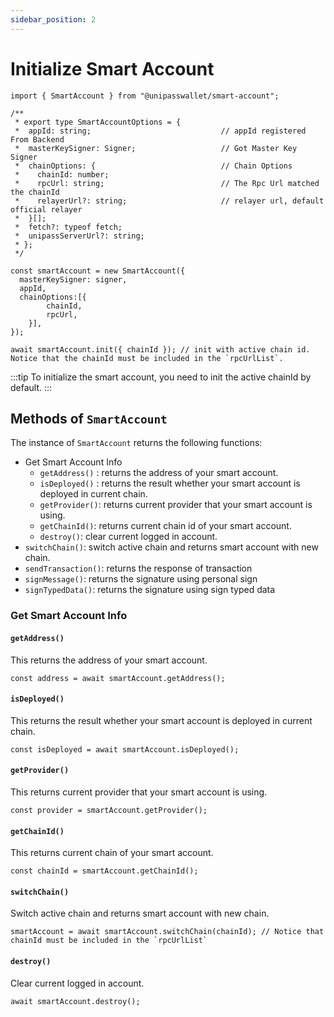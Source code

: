 ```yaml
---
sidebar_position: 2
---
```


# Initialize Smart Account

```tsx
import { SmartAccount } from "@unipasswallet/smart-account";

/**
 * export type SmartAccountOptions = {
 *  appId: string;                             // appId registered From Backend
 *  masterKeySigner: Signer;                   // Got Master Key Signer
 *  chainOptions: {                            // Chain Options
 *    chainId: number;
 *    rpcUrl: string;                          // The Rpc Url matched the chainId
 *    relayerUrl?: string;                     // relayer url, default official relayer
 *  }[];
 *  fetch?: typeof fetch;
 *  unipassServerUrl?: string;
 * };
 */

const smartAccount = new SmartAccount({
  masterKeySigner: signer,
  appId,
  chainOptions:[{
		chainId,
		rpcUrl,
	}],
});

await smartAccount.init({ chainId }); // init with active chain id. Notice that the chainId must be included in the `rpcUrlList`.
```

:::tip
To initialize the smart account, you need to init the active chainId by default.
:::

## Methods of `SmartAccount`

The instance of `SmartAccount` returns the following functions:

- Get Smart Account Info
    - `getAddress()` : returns the address of your smart account.
    - `isDeployed()` : returns the result whether your smart account is deployed in current chain.
    - `getProvider()`: returns current provider that your smart account is using.
    - `getChainId()`: returns current chain id of your smart account.
    - `destroy()`: clear current logged in account.
- `switchChain()`: switch active chain and returns smart account with new chain.
- `sendTransaction()`: returns the response of transaction
- `signMessage()`: returns the signature using personal sign
- `signTypedData()`: returns the signature using sign typed data

### Get Smart Account Info

#### `getAddress()`

This returns the address of your smart account.

```tsx
const address = await smartAccount.getAddress();
```

#### `isDeployed()` 

This returns the result whether your smart account is deployed in current chain.

```tsx
const isDeployed = await smartAccount.isDeployed();
```

#### `getProvider()`

This returns current provider that your smart account is using.

```tsx
const provider = smartAccount.getProvider();
```

#### `getChainId()`

This returns current chain of your smart account.

```tsx
const chainId = smartAccount.getChainId();
```

#### `switchChain()`

Switch active chain and returns smart account with new chain.

```tsx
smartAccount = await smartAccount.switchChain(chainId); // Notice that chainId must be included in the `rpcUrlList`
```

#### `destroy()`

Clear current logged in account.

```tsx
await smartAccount.destroy();
```